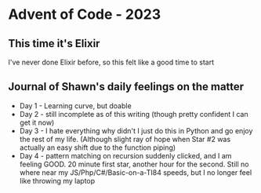 # Advent of Code - 2023
## This time it's Elixir

I've never done Elixir before, so this felt like a good time to start

## Journal of Shawn's daily feelings on the matter

- Day 1 - Learning curve, but doable
- Day 2 - still incomplete as of this writing (though pretty confident I can get it now)
- Day 3 - I hate everything why didn't I just do this in Python and go enjoy the rest of my life.  (Although slight ray of hope when Star #2 was actually an easy shift due to the function piping)
- Day 4 - pattern matching on recursion suddenly clicked, and I am feeling GOOD. 20 minute first star, another hour for the second. Still no where near my JS/Php/C#/Basic-on-a-TI84 speeds, but I no longer feel like throwing my laptop
